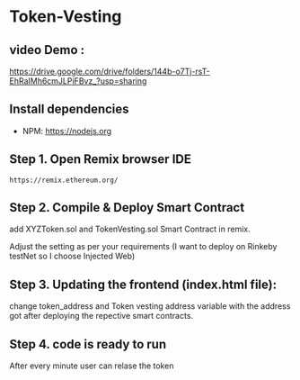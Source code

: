 # Token-Vesting

## video Demo :
https://drive.google.com/drive/folders/144b-o7Tj-rsT-EhRaIMh6cmJLPiFBvz_?usp=sharing

## Install dependencies
- NPM: https://nodejs.org

## Step 1. Open Remix browser IDE
`https://remix.ethereum.org/`

## Step 2. Compile & Deploy Smart Contract
add XYZToken.sol and TokenVesting.sol Smart Contract in remix.

Adjust the setting as per your requirements (I want to deploy on Rinkeby testNet so I choose Injected Web) 

## Step 3. Updating the frontend (index.html file):
change token_address and Token vesting address variable with the address got after deploying the repective smart contracts.

## Step 4. code is ready to run
After every minute user can relase the token

